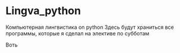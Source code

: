 # Lingva_python
Компьютерная лингвистика on python
Здесь будут храниться все программы, которые я сделал на элективе по субботам

Воть

